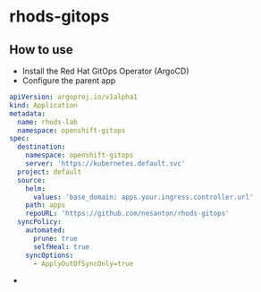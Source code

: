 # rhods-gitops

## How to use

* Install the Red Hat GitOps Operator (ArgoCD)
* Configure the parent app

```yaml
apiVersion: argoproj.io/v1alpha1
kind: Application
metadata:
  name: rhods-lab
  namespace: openshift-gitops
spec:
  destination:
    namespace: openshift-gitops
    server: 'https://kubernetes.default.svc'
  project: default
  source:
    helm:
      values: 'base_domain: apps.your.ingress.controller.url'
    path: apps
    repoURL: 'https://github.com/nesanton/rhods-gitops'
  syncPolicy:
    automated:
      prune: true
      selfHeal: true
    syncOptions:
      - ApplyOutOfSyncOnly=true
```
* 